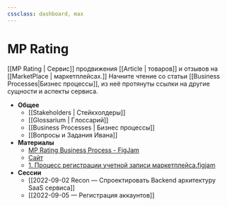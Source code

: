 ```yaml
---
cssclass: dashboard, max
---
```

# MP Rating

[[MP Rating | Сервис]] продвижения [[Article | товаров]] и отзывов на [[MarketPlace | маркетплейсах.]] Начните чтение со статьи [[Business Processes|Бизнес процессы]], из неё протянуты ссылки на другие сущности и аспекты сервиса. 

- **Общее**
	- [[Stakeholders | Стейкхолдеры]]
	- [[Glossarium | Глоссарий]]
	- [[Business Processes | Бизнес процессы]]
	- [[Вопросы и Задания Ивана]]
- **Материалы**
	- [MP Rating Business Process - FigJam](https://www.figma.com/file/Zq9PuRcc7jOjEzvid8yBgE/Business-Process?node-id=0%3A1)
	- [Сайт](https://mprating.ru/) 
	- [1. Процесс регистрации учетной записи маркетплейса.figjam](https://www.figma.com/file/3OSMVDmiaXHtAHhN5JLH2o/1.-%D0%9F%D1%80%D0%BE%D1%86%D0%B5%D1%81%D1%81-%D1%80%D0%B5%D0%B3%D0%B8%D1%81%D1%82%D1%80%D0%B0%D1%86%D0%B8%D0%B8-%D1%83%D1%87%D0%B5%D1%82%D0%BD%D0%BE%D0%B9-%D0%B7%D0%B0%D0%BF%D0%B8%D1%81%D0%B8-%D0%BC%D0%B0%D1%80%D0%BA%D0%B5%D1%82%D0%BF%D0%BB%D0%B5%D0%B9%D1%81%D0%B0?node-id=0%3A1)
- **Сессии**
	- [[2022-09-02 Recon — Спроектировать Backend архитектуру SaaS сервиса]]
	- [[2022-09-05 — Регистрация аккаунтов]]


